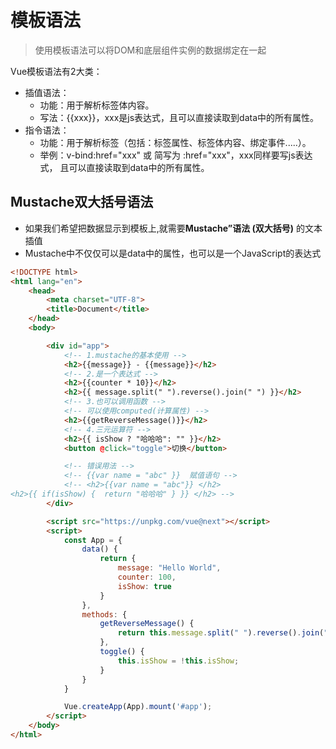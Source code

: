 # 模板语法

> 使用模板语法可以将DOM和底层组件实例的数据绑定在一起



Vue模板语法有2大类：

- 插值语法：
  - 功能：用于解析标签体内容。
  - 写法：{{xxx}}，xxx是js表达式，且可以直接读取到data中的所有属性。
- 指令语法：
  - 功能：用于解析标签（包括：标签属性、标签体内容、绑定事件.....）。
  - 举例：v-bind:href="xxx" 或  简写为 :href="xxx"，xxx同样要写js表达式， 且可以直接读取到data中的所有属性。





## Mustache双大括号语法

- 如果我们希望把数据显示到模板上,就需要**Mustache”语法 (双大括号)** 的文本插值
- Mustache中不仅仅可以是data中的属性，也可以是一个JavaScript的表达式



```html
<!DOCTYPE html>
<html lang="en">
    <head>
        <meta charset="UTF-8">
        <title>Document</title>
    </head>
    <body>

        <div id="app">
            <!-- 1.mustache的基本使用 -->
            <h2>{{message}} - {{message}}</h2>
            <!-- 2.是一个表达式 -->
            <h2>{{counter * 10}}</h2>
            <h2>{{ message.split(" ").reverse().join(" ") }}</h2>
            <!-- 3.也可以调用函数 -->
            <!-- 可以使用computed(计算属性) -->
            <h2>{{getReverseMessage()}}</h2>
            <!-- 4.三元运算符 -->
            <h2>{{ isShow ? "哈哈哈": "" }}</h2>
            <button @click="toggle">切换</button>

            <!-- 错误用法 -->
            <!-- {{var name = "abc" }}  赋值语句 -->
            <!-- <h2>{{var name = "abc"}} </h2>
<h2>{{ if(isShow) {  return "哈哈哈" } }} </h2> -->
        </div>

        <script src="https://unpkg.com/vue@next"></script>
        <script>
            const App = {
                data() {
                    return {
                        message: "Hello World",
                        counter: 100,
                        isShow: true
                    }
                },
                methods: {
                    getReverseMessage() {
                        return this.message.split(" ").reverse().join(" ");
                    },
                    toggle() {
                        this.isShow = !this.isShow;
                    }
                }
            }

            Vue.createApp(App).mount('#app');
        </script>
    </body>
</html>
```









